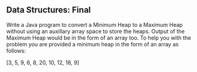 ## Data Structures: Final
Write a Java program to convert a Minimum Heap to a Maximum Heap without using an auxillary array space to store the heaps. Output of the Maximum Heap would be in the form of an array too.
To help you with the problem you are provided a minimum heap in the form of an array as follows:

[3, 5, 9, 6, 8, 20, 10, 12, 18, 9]
